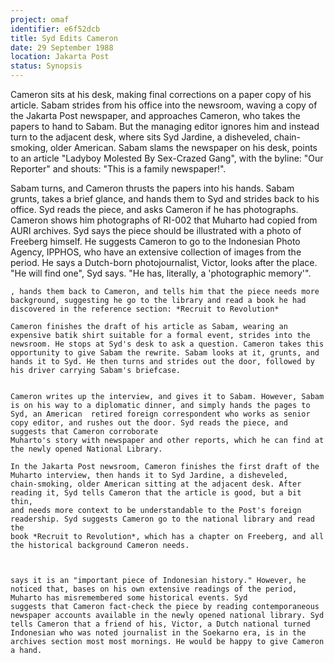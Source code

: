 ```yaml
---
project: omaf
identifier: e6f52dcb
title: Syd Edits Cameron
date: 29 September 1988 
location: Jakarta Post
status: Synopsis
---
```


Cameron sits at his desk, making final corrections on a paper copy of his article. Sabam strides from his office into the newsroom, waving a copy of the Jakarta Post newspaper, and approaches Cameron, who takes the papers to hand to Sabam. But the managing editor ignores him and instead turn to the adjacent desk, where sits Syd Jardine, a  disheveled,
chain-smoking, older American. Sabam slams the newspaper on his desk, points to an article  "Ladyboy
Molested By Sex-Crazed Gang", with the byline: "Our Reporter" and shouts: "This is a family newspaper!".	

Sabam turns, and Cameron thrusts the papers into his hands. Sabam grunts, takes a brief glance, and hands them to Syd and strides back to his office. Syd reads the piece, and asks Cameron if he has photographs. Cameron shows him photographs of RI-002 that Muharto had copied from AURI archives. Syd says the piece should be illustrated with a photo of Freeberg himself. He suggests Cameron to go to the Indonesian Photo Agency, IPPHOS, who have an extensive collection of images from the period. He says a Dutch-born photojournalist, Victor, looks after the place. "He will find one", Syd says. "He has, literally, a 'photographic memory'".

```draft
, hands them back to Cameron, and tells him that the piece needs more background, suggesting he go to the library and read a book he had discovered in the reference section: *Recruit to Revolution*

Cameron finishes the draft of his article as Sabam, wearing an expensive batik shirt suitable for a formal event, strides into the newsroom. He stops at Syd's desk to ask a question. Cameron takes this opportunity to give Sabam the rewrite. Sabam looks at it, grunts, and hands it to Syd. He then turns and strides out the door, followed by his driver carrying Sabam's briefcase. 


Cameron writes up the interview, and gives it to Sabam. However, Sabam is on his way to a diplomatic dinner, and simply hands the pages to Syd, an American  retired foreign correspondent who works as senior copy editor, and rushes out the door. Syd reads the piece, and suggests that Cameron corroborate 
Muharto's story with newspaper and other reports, which he can find at the newly opened National Library. 

In the Jakarta Post newsroom, Cameron finishes the first draft of the
Muharto interview, then hands it to Syd Jardine, a disheveled,
chain-smoking, older American sitting at the adjacent desk. After
reading it, Syd tells Cameron that the article is good, but a bit thin,
and needs more context to be understandable to the Post's foreign
readership. Syd suggests Cameron go to the national library and read the
book *Recruit to Revolution*, which has a chapter on Freeberg, and all
the historical background Cameron needs.



says it is an "important piece of Indonesian history." However, he noticed that, bases on his own extensive readings of the period, Muharto has misremembered some historical events. Syd  
suggests that Cameron fact-check the piece by reading contemporaneous newspaper accounts available in the newly opened national library. Syd tells Cameron that a friend of his, Victor, a Dutch national turned Indonesian who was noted journalist in the Soekarno era, is in the archives section most most mornings. He would be happy to give Cameron a hand. 
```

